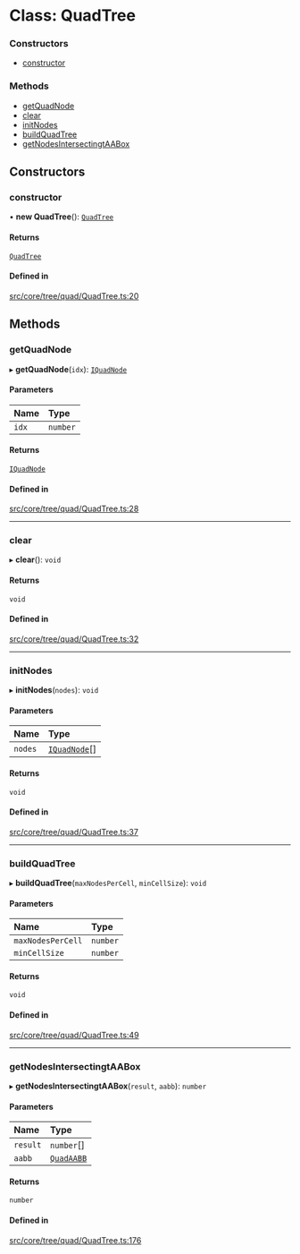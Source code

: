 # Class: QuadTree

### Constructors

- [constructor](QuadTree.md#constructor)

### Methods

- [getQuadNode](QuadTree.md#getquadnode)
- [clear](QuadTree.md#clear)
- [initNodes](QuadTree.md#initnodes)
- [buildQuadTree](QuadTree.md#buildquadtree)
- [getNodesIntersectingtAABox](QuadTree.md#getnodesintersectingtaabox)

## Constructors

### constructor

• **new QuadTree**(): [`QuadTree`](QuadTree.md)

#### Returns

[`QuadTree`](QuadTree.md)

#### Defined in

[src/core/tree/quad/QuadTree.ts:20](https://github.com/Orillusion/orillusion/blob/main/src/core/tree/quad/QuadTree.ts#L20)

## Methods

### getQuadNode

▸ **getQuadNode**(`idx`): [`IQuadNode`](../interfaces/IQuadNode.md)

#### Parameters

| Name | Type |
| :------ | :------ |
| `idx` | `number` |

#### Returns

[`IQuadNode`](../interfaces/IQuadNode.md)

#### Defined in

[src/core/tree/quad/QuadTree.ts:28](https://github.com/Orillusion/orillusion/blob/main/src/core/tree/quad/QuadTree.ts#L28)

___

### clear

▸ **clear**(): `void`

#### Returns

`void`

#### Defined in

[src/core/tree/quad/QuadTree.ts:32](https://github.com/Orillusion/orillusion/blob/main/src/core/tree/quad/QuadTree.ts#L32)

___

### initNodes

▸ **initNodes**(`nodes`): `void`

#### Parameters

| Name | Type |
| :------ | :------ |
| `nodes` | [`IQuadNode`](../interfaces/IQuadNode.md)[] |

#### Returns

`void`

#### Defined in

[src/core/tree/quad/QuadTree.ts:37](https://github.com/Orillusion/orillusion/blob/main/src/core/tree/quad/QuadTree.ts#L37)

___

### buildQuadTree

▸ **buildQuadTree**(`maxNodesPerCell`, `minCellSize`): `void`

#### Parameters

| Name | Type |
| :------ | :------ |
| `maxNodesPerCell` | `number` |
| `minCellSize` | `number` |

#### Returns

`void`

#### Defined in

[src/core/tree/quad/QuadTree.ts:49](https://github.com/Orillusion/orillusion/blob/main/src/core/tree/quad/QuadTree.ts#L49)

___

### getNodesIntersectingtAABox

▸ **getNodesIntersectingtAABox**(`result`, `aabb`): `number`

#### Parameters

| Name | Type |
| :------ | :------ |
| `result` | `number`[] |
| `aabb` | [`QuadAABB`](QuadAABB.md) |

#### Returns

`number`

#### Defined in

[src/core/tree/quad/QuadTree.ts:176](https://github.com/Orillusion/orillusion/blob/main/src/core/tree/quad/QuadTree.ts#L176)
